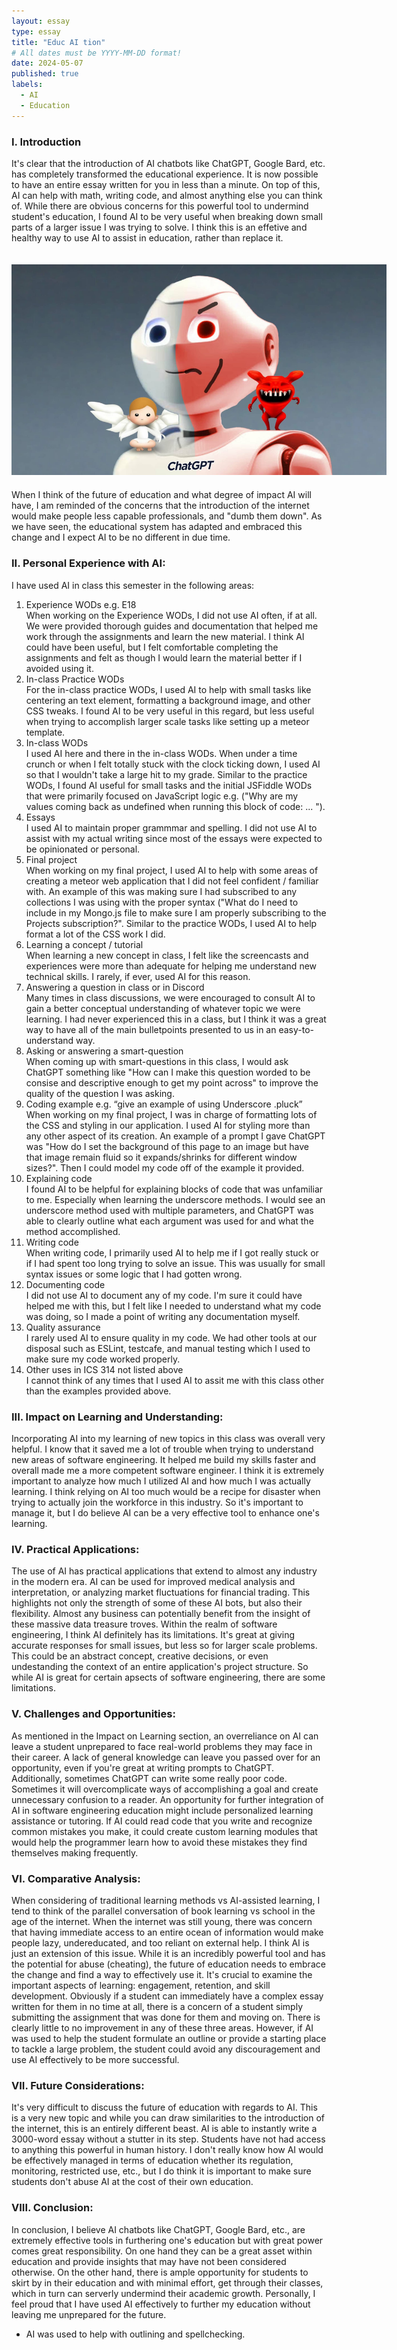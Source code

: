 ```yaml
---
layout: essay
type: essay
title: "Educ AI tion"
# All dates must be YYYY-MM-DD format!
date: 2024-05-07
published: true
labels:
  - AI
  - Education
---
```

### I. Introduction
It's clear that the introduction of AI chatbots like ChatGPT, Google Bard, etc. has completely transformed the educational experience. It is now possible to have an entire essay written for you in less than a minute. On top of this, AI can help with math, writing code, and almost anything else you can think of. While there are obvious concerns for this powerful tool to undermind student's education, I found AI to be very useful when breaking down small parts of a larger issue I was trying to solve. I think this is an effetive and healthy way to use AI to assist in education, rather than replace it.
<div style="text-align:center; padding: 20px 0;">
    <img src="../img/chatgpt.jpg" alt="ChatGPT" style="max-width:600px">
</div>
When I think of the future of education and what degree of impact AI will have, I am reminded of the concerns that the introduction of the internet would make people less capable professionals, and "dumb them down". As we have seen, the educational system has adapted and embraced this change and I expect AI to be no different in due time.

### II. Personal Experience with AI:
I have used AI in class this semester in the following areas:

  1. Experience WODs e.g. E18   
When working on the Experience WODs, I did not use AI often, if at all. We were provided thorough guides and documentation that helped me work through the assignments and learn the new material. I think AI could have been useful, but I felt comfortable completing the assignments and felt as though I would learn the material better if I avoided using it.
  2. In-class Practice WODs   
For the in-class practice WODs, I used AI to help with small tasks like centering an text element, formatting a background image, and other CSS tweaks. I found AI to be very useful in this regard, but less useful when trying to accomplish larger scale tasks like setting up a meteor template.
  3. In-class WODs   
I used AI here and there in the in-class WODs. When under a time crunch or when I felt totally stuck with the clock ticking down, I used AI so that I wouldn't take a large hit to my grade. Similar to the practice WODs, I found AI useful for small tasks and the initial JSFiddle WODs that were primarily focused on JavaScript logic e.g. ("Why are my values coming back as undefined when running this block of code: ... ").
  4. Essays   
I used AI to maintain proper grammmar and spelling. I did not use AI to assist with my actual writing since most of the essays were expected to be opinionated or personal.
  5. Final project   
When working on my final project, I used AI to help with some areas of creating a meteor web application that I did not feel confident / familiar with. An example of this was making sure I had subscribed to any collections I was using with the proper syntax ("What do I need to include in my Mongo.js file to make sure I am properly subscribing to the Projects subscription?". Similar to the practice WODs, I used AI to help format a lot of the CSS work I did.
  6. Learning a concept / tutorial   
When learning a new concept in class, I felt like the screencasts and experiences were more than adequate for helping me understand new technical skills. I rarely, if ever, used AI for this reason.
  7. Answering a question in class or in Discord   
Many times in class discussions, we were encouraged to consult AI to gain a better conceptual understanding of whatever topic we were learning. I had never experienced this in a class, but I think it was a great way to have all of the main bulletpoints presented to us in an easy-to-understand way.
  8. Asking or answering a smart-question   
When coming up with smart-questions in this class, I would ask ChatGPT something like "How can I make this question worded to be consise and descriptive enough to get my point across" to improve the quality of the question I was asking. 
  9. Coding example e.g. “give an example of using Underscore .pluck”   
When working on my final project, I was in charge of formatting lots of the CSS and styling in our application. I used AI for styling more than any other aspect of its creation. An example of a prompt I gave ChatGPT was "How do I set the background of this page to an image but have that image remain fluid so it expands/shrinks for different window sizes?". Then I could model my code off of the example it provided.
  10. Explaining code   
I found AI to be helpful for explaining blocks of code that was unfamiliar to me. Especially when learning the underscore methods. I would see an underscore method used with multiple parameters, and ChatGPT was able to clearly outline what each argument was used for and what the method accomplished. 
  11. Writing code   
When writing code, I primarily used AI to help me if I got really stuck or if I had spent too long trying to solve an issue. This was usually for small syntax issues or some logic that I had gotten wrong.
  13. Documenting code   
I did not use AI to document any of my code. I'm sure it could have helped me with this, but I felt like I needed to understand what my code was doing, so I made a point of writing any documentation myself.
  14. Quality assurance   
I rarely used AI to ensure quality in my code. We had other tools at our disposal such as ESLint, testcafe, and manual testing which I used to make sure my code worked properly.
  15. Other uses in ICS 314 not listed above   
I cannot think of any times that I used AI to assit me with this class other than the examples provided above.

### III. Impact on Learning and Understanding:
Incorporating AI into my learning of new topics in this class was overall very helpful. I know that it saved me a lot of trouble when trying to understand new areas of software engineering. It helped me build my skills faster and overall made me a more competent software engineer. I think it is extremely important to analyze how much I utilized AI and how much I was actually learning. I think relying on AI too much would be a recipe for disaster when trying to actually join the workforce in this industry. So it's important to manage it, but I do believe AI can be a very effective tool to enhance one's learning.

### IV. Practical Applications:
The use of AI has practical applications that extend to almost any industry in the modern era. AI can be used for improved medical analysis and interpretation, or analyzing market fluctuations for financial trading. This highlights not only the strength of some of these AI bots, but also their flexibility. Almost any business can potentially benefit from the insight of these massive data treasure troves. Within the realm of software engineering, I think AI definitely has its limitations. It's great at giving accurate responses for small issues, but less so for larger scale problems. This could be an abstract concept, creative decisions, or even undestanding the context of an entire application's project structure. So while AI is great for certain apsects of software engineering, there are some limitations.

### V. Challenges and Opportunities:
As mentioned in the Impact on Learning section, an overreliance on AI can leave a student unprepared to face real-world problems they may face in their career. A lack of general knowledge can leave you passed over for an opportunity, even if you're great at writing prompts to ChatGPT. Additionally, sometimes ChatGPT can write some really poor code. Sometimes it will overcomplicate ways of accomplishing a goal and create unnecessary confusion to a reader. An opportunity for further integration of AI in software engineering education might include personalized learning assistance or tutoring. If AI could read code that you write and recognize common mistakes you make, it could create custom learning modules that would help the programmer learn how to avoid these mistakes they find themselves making frequently.

### VI. Comparative Analysis:
When considering of traditional learning methods vs AI-assisted learning, I tend to think of the parallel conversation of book learning vs school in the age of the internet. When the internet was still young, there was concern that having immediate access to an entire ocean of information would make people lazy, undereducated, and too reliant on external help. I think AI is just an extension of this issue. While it is an incredibly powerful tool and has the potential for abuse (cheating), the future of education needs to embrace the change and find a way to effectively use it. It's crucial to examine the important aspects of learning: engagement, retention, and skill development. Obviously if a student can immediately have a complex essay written for them in no time at all, there is a concern of a student simply submitting the assignment that was done for them and moving on. There is clearly little to no improvement in any of these three areas. However, if AI was used to help the student formulate an outline or provide a starting place to tackle a large problem, the student could avoid any discouragement and use AI effectively to be more successful.

### VII. Future Considerations:
It's very difficult to discuss the future of education with regards to AI. This is a very new topic and while you can draw similarities to the introduction of the internet, this is an entirely different beast. AI is able to instantly write a 3000-word essay without a stutter in its step. Students have not had access to anything this powerful in human history. I don't really know how AI would be effectively managed in terms of education whether its regulation, monitoring, restricted use, etc., but I do think it is important to make sure students don't abuse AI at the cost of their own education.

### VIII. Conclusion:
In conclusion, I believe AI chatbots like ChatGPT, Google Bard, etc., are extremely effective tools in furthering one's education but with great power comes great responsibility. On one hand they can be a great asset within education and provide insights that may have not been considered otherwise. On the other hand, there is ample opportunity for students to skirt by in their education and with minimal effort, get through their classes, which in turn can serverly undermind their academic growth. Personally, I feel proud that I have used AI effectively to further my education without leaving me unprepared for the future.

* AI was used to help with outlining and spellchecking.
